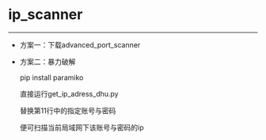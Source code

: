# ip_scanner

---

- 方案一：下载advanced_port_scanner

- 方案二：暴力破解

  pip install paramiko
  
  直接运行get_ip_adress_dhu.py
  
  替换第11行中的指定账号与密码
  
  便可扫描当前局域网下该账号与密码的ip
